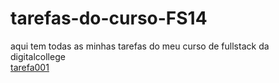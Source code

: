 # tarefas-do-curso-FS14
aqui tem todas as minhas tarefas do meu curso de fullstack da digitalcollege <br>
<a href="https://daviiisousa.github.io/tarefa001-fs14/">tarefa001</a>
